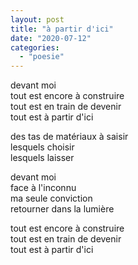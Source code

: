 ```yaml
---
layout: post
title: "à partir d'ici"
date: "2020-07-12"
categories: 
  - "poesie"
---
```


devant moi  
tout est encore à construire  
tout est en train de devenir  
tout est à partir d'ici

des tas de matériaux à saisir  
lesquels choisir  
lesquels laisser

devant moi  
face à l'inconnu  
ma seule conviction  
retourner dans la lumière

tout est encore à construire  
tout est en train de devenir  
tout est à partir d'ici
